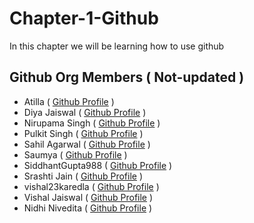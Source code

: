 # Chapter-1-Github
In this chapter we will be learning how to use github
## Github Org Members ( Not-updated )
- Atilla ( [Github Profile](https://github.com/4tilla) )
- Diya Jaiswal ( [Github Profile](https://github.com/diyajaiswal11) )
- Nirupama Singh ( [Github Profile](https://github.com/NirupamaSingh) )
- Pulkit Singh ( [Github Profile](https://github.com/PulkitSinghDev) )
- Sahil Agarwal ( [Github Profile](https://github.com/sahil101) )
- Saumya ( [Github Profile](https://github.com/saumya66) )
- SiddhantGupta988 ( [Github Profile](https://github.com/4tilla) )
- Srashti Jain ( [Github Profile](https://github.com/SiddhantGupta988) )
- vishal23karedla ( [Github Profile](https://github.com/vishal23karedla) )
- Vishal Jaiswal ( [Github Profile](https://github.com/vishaljaiswal5000) )
- Nidhi Nivedita ( [Github Profile](https://github.com/NidhiNivedita6) )
